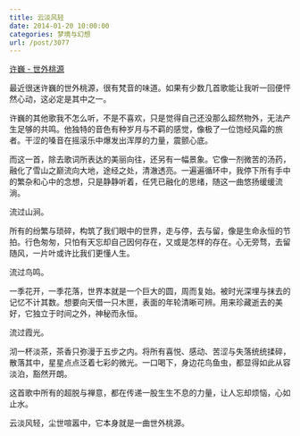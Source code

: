 ```yaml
---
title: 云淡风轻
date: 2014-01-20 10:00:00
categories: 梦境与幻想
url: /post/3077
---
```


<p><a href="http://music.163.com/#/song?id=25657384" target="_blank">许巍 - 世外桃源</a></p>

最近很迷许巍的世外桃源，很有梵音的味道。如果有少数几首歌能让我听一回便怦然心动，这必定是其中之一。

许巍的其他歌我不怎么听，不是不喜欢，只是觉得自己还没那么超然物外，无法产生足够的共鸣。他独特的音色有种岁月与不羁的感觉，像极了一位饱经风霜的旅者。干涩的嗓音在摇滚乐中爆发出浑厚的力量，震颤心底。 

而这一首，除去歌词所表达的美丽向往，还另有一幅景象。它像一剂微苦的汤药，融化了雪山之巅流向大地，途经之处，清澈透亮。一遍遍循环中，我停下所有手中的繁杂和心中的念想，只是静静听着，任凭已融化的思绪，随这一曲悠扬缓缓流淌。

流过山涧。

所有的纷繁与琐碎，构筑了我们眼中的世界，走与停，去与留，像是生命永恒的节拍。行色匆匆，只怕有天忘却自己因何存在，又或是怎样的存在。心无旁骛，去留随风，一片叶或许比我们更懂人生。

流过鸟鸣。

一季花开，一季花落，世界本就是一个巨大的圆，周而复始。被时光深埋与抹去的记忆不计其数。想要向天借一只木匣，表面的年轮清晰可辨。用来珍藏逝去的美好，它独立于时间之外，神秘而永恒。

流过霞光。

沏一杯淡茶，茶香只弥漫于五步之内。将所有喜悦、感动、苦涩与失落统统揉碎，散落其中，星星点点泛着七彩的微光。一口喝下，身边花鸟鱼虫，都显得如此从容淡泊，豁然开朗。

这首歌中所有的超脱与禅意，都在传递一股生生不息的力量，让人忘却烦恼，心如止水。

云淡风轻，尘世喧嚣中，它本身就是一曲世外桃源。